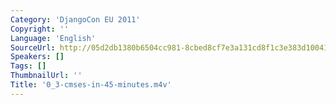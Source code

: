 ```yaml
---
Category: 'DjangoCon EU 2011'
Copyright: ''
Language: 'English'
SourceUrl: http://05d2db1380b6504cc981-8cbed8cf7e3a131cd8f1c3e383d10041.r93.cf2.rackcdn.com/djangocon-eu-2011/0_3-cmses-in-45-minutes.m4v
Speakers: []
Tags: []
ThumbnailUrl: ''
Title: '0_3-cmses-in-45-minutes.m4v'
---
```



